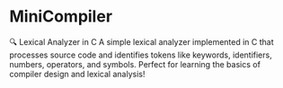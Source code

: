 # MiniCompiler
🔍 Lexical Analyzer in C A simple lexical analyzer implemented in C that processes source code and identifies tokens like keywords, identifiers, numbers, operators, and symbols. Perfect for learning the basics of compiler design and lexical analysis!
